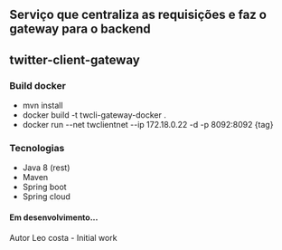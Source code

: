 ## Serviço que centraliza as requisições e faz o gateway para o backend
## twitter-client-gateway

### Build docker
- mvn install
- docker build -t twcli-gateway-docker .
- docker run --net twclientnet --ip 172.18.0.22 -d -p 8092:8092 {tag}

### Tecnologias
- Java 8 (rest)
- Maven
- Spring boot
- Spring cloud

#### Em desenvolvimento...

Autor Leo costa - Initial work
